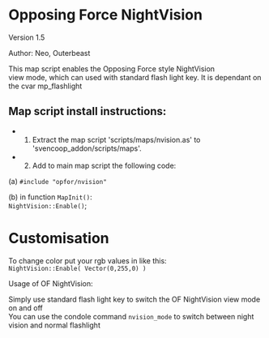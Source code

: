 
# Opposing Force NightVision
Version 1.5

Author: Neo, Outerbeast									                

This map script enables the Opposing Force style NightVision             
view mode, which can used with standard flash light key. It is dependant on the cvar mp_flashlight                

## Map script install instructions:                                         

* 1. Extract the map script 'scripts/maps/nvision.as' to 'svencoop_addon/scripts/maps'.                 
* 2. Add to main map script the following code:                            
                                                                        
(a) `#include "opfor/nvision"`                                           
                                                                        
(b) in function `MapInit()`:                                            
    `NightVision::Enable()`;                                              

# Customisation

To change color put your rgb values in like this:                   
`NightVision::Enable( Vector(0,255,0) )`
                              

Usage of OF NightVision:                                                 

Simply use standard flash light key to switch the OF NightVision view mode on and off    									
You can use the condole command `nvision_mode` to switch between night vision and normal flashlight                        
